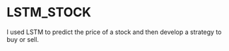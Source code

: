 # LSTM_STOCK
I used LSTM to predict the price of a stock and then develop a strategy to buy or sell.
